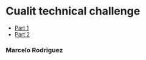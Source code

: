 # Cualit technical challenge

- [Part 1](https://github.com/chelorope/cualit-technical-challenge/tree/main/part-1)
- [Part 2](https://github.com/chelorope/cualit-technical-challenge/tree/main/part-2)

### Marcelo Rodriguez
